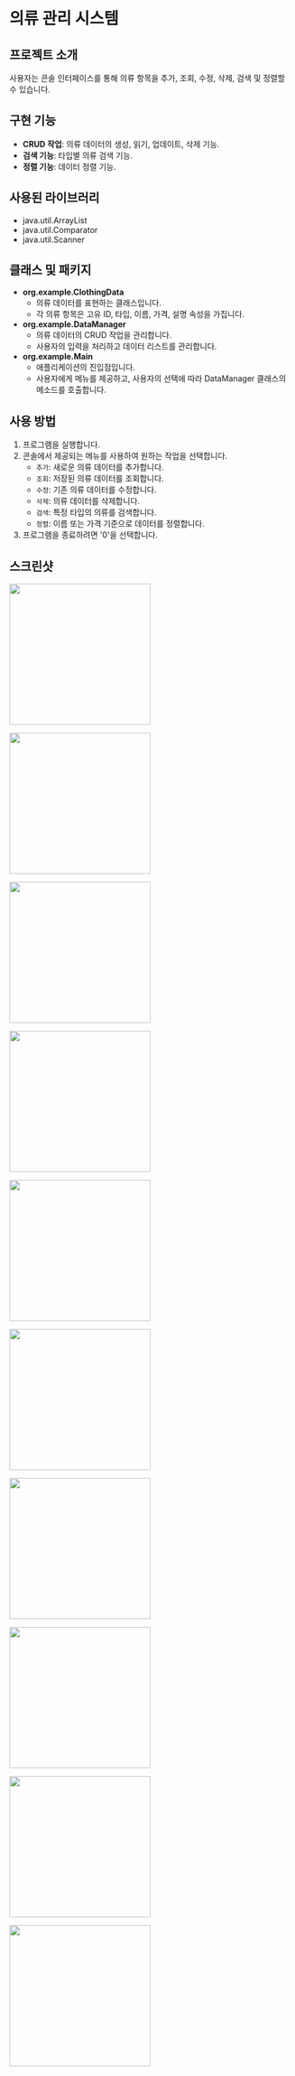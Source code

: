 # 의류 관리 시스템

## 프로젝트 소개
사용자는 콘솔 인터페이스를 통해 의류 항목을 추가, 조회, 수정, 삭제, 검색 및 정렬할 수 있습니다.

## 구현 기능
- **CRUD 작업**: 의류 데이터의 생성, 읽기, 업데이트, 삭제 기능.
- **검색 기능**: 타입별 의류 검색 기능.
- **정렬 기능**: 데이터 정렬 기능.

## 사용된 라이브러리
- java.util.ArrayList
- java.util.Comparator
- java.util.Scanner

## 클래스 및 패키지
- **org.example.ClothingData**
  - 의류 데이터를 표현하는 클래스입니다.
  - 각 의류 항목은 고유 ID, 타입, 이름, 가격, 설명 속성을 가집니다.
- **org.example.DataManager**
  - 의류 데이터의 CRUD 작업을 관리합니다.
  - 사용자의 입력을 처리하고 데이터 리스트를 관리합니다.
- **org.example.Main**
  - 애플리케이션의 진입점입니다.
  - 사용자에게 메뉴를 제공하고, 사용자의 선택에 따라 DataManager 클래스의 메소드를 호출합니다.

## 사용 방법
1. 프로그램을 실행합니다.
2. 콘솔에서 제공되는 메뉴를 사용하여 원하는 작업을 선택합니다.
   - `추가`: 새로운 의류 데이터를 추가합니다.
   - `조회`: 저장된 의류 데이터를 조회합니다.
   - `수정`: 기존 의류 데이터를 수정합니다.
   - `삭제`: 의류 데이터를 삭제합니다.
   - `검색`: 특정 타입의 의류를 검색합니다.
   - `정렬`: 이름 또는 가격 기준으로 데이터를 정렬합니다.
3. 프로그램을 종료하려면 '0'을 선택합니다.

## 스크린샷
<img width="250" src="https://github.com/GaEunJang/WALAB_CRUDproject1/assets/103119924/03876b77-dda8-4e9d-bf86-453af9cef5d2.png"><br>

<img width="250" src="https://github.com/GaEunJang/WALAB_CRUDproject1/assets/103119924/f006f376-da33-4d07-8308-a3894bbfe59f.png"><br>

<img width="250" src="https://github.com/GaEunJang/WALAB_CRUDproject1/assets/103119924/f46b6547-82b0-43cf-979c-f4e3c4ac0f14.png"><br>

<img width="250" src="https://github.com/GaEunJang/WALAB_CRUDproject1/assets/103119924/8d5ce59b-9ccd-4dc1-baf1-cee36a3424b3.png"><br>

<img width="250" src="https://github.com/GaEunJang/WALAB_CRUDproject1/assets/103119924/d7a8c34b-7a25-4aa6-a55c-099ec7cd6535.png"><br>

<img width="250" src="https://github.com/GaEunJang/WALAB_CRUDproject1/assets/103119924/8dbff461-5c05-4b6c-973e-65cc1b1cf13d.png"><br>

<img width="250" src="https://github.com/GaEunJang/WALAB_CRUDproject1/assets/103119924/5bd6daf1-26aa-4d8b-8466-c3c1c8484676.png"><br>

<img width="250" src="https://github.com/GaEunJang/WALAB_CRUDproject1/assets/103119924/d5e7c13c-da80-428c-b600-74f4e7298a85.png"><br>

<img width="250" src="https://github.com/GaEunJang/WALAB_CRUDproject1/assets/103119924/32ca114f-cd6e-43b7-8170-5316401c26e1.png"><br>

<img width="250" src="https://github.com/GaEunJang/WALAB_CRUDproject1/assets/103119924/5e63eef1-bb85-4dd5-bbc4-1f9c33bee28b.png"><br>
